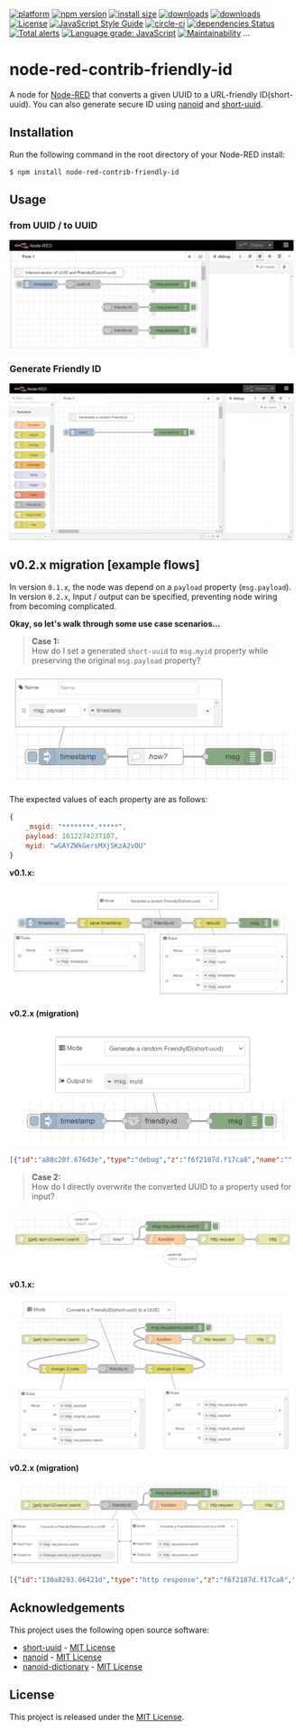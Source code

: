 [![platform][img-platform]][url-nodered]
[![npm version][img-npm-version]][url-my-flow]
[![install size][img-install-size]][url-packagephobia]
[![downloads][img-downloads-current]][url-npm-package]
[![downloads][img-downloads-total]][url-npm-package]
[![License][img-license]](License)
[![JavaScript Style Guide][img-standard]][url-standard]
[![circle-ci][img-circleci]][url-circleci]
[![dependencies Status][img-depends-status]][url-david-dm]
[![Total alerts][img-lgtm-alerts]][url-lgtm]
[![Language grade: JavaScript][img-lgtm-lang-grade]][url-lgtm]
[![Maintainability][img-codeclimate]][url-codeclimate]
...



# node-red-contrib-friendly-id
A node for [Node-RED](http://www.nodered.org/) that converts a given UUID to a URL-friendly ID(short-uuid). You can also generate secure ID using [nanoid](https://github.com/ai/nanoid) and [short-uuid](https://github.com/oculus42/short-uuid).

## Installation
Run the following command in the root directory of your Node-RED install:
```shell
$ npm install node-red-contrib-friendly-id
```

## Usage

### from UUID / to UUID
![encode-decode](.images/encode-decode.gif)

### Generate Friendly ID
![generate](.images/generate-id.gif)


## v0.2.x migration [example flows]
In version `0.1.x`, the node was depend on a `payload` property (`msg.payload`).  
In version `0.2.x`, Input / output can be specified, preventing node wiring from becoming complicated.


**Okay, so let's walk through some use case scenarios...**

> **Case 1:**  
> How do I set a generated `short-uuid` to `msg.myid` property while preserving the original `msg.payload` property?

![How?](.images/timestamp-shortuuid-how.png)

The expected values of each property are as follows:

```js
{
    _msgid: "********.*****",
    payload: 1612274237107,
    myid: "wGAYZWkGersMXj5KzA2vDU"
}
```

**v0.1.x:**

![v0.1.x](.images/timestamp-shortuuid-v0.1.x.png)


**v0.2.x (migration)**

![v0.2.x](.images/timestamp-shortuuid-v0.2.x.png)

```json
[{"id":"a88c20f.676d3e","type":"debug","z":"f6f2187d.f17ca8","name":"","active":true,"tosidebar":true,"console":false,"tostatus":false,"complete":"true","targetType":"full","statusVal":"","statusType":"auto","x":450,"y":340,"wires":[]},{"id":"c04fc85.e6ef838","type":"friendly-id","z":"f6f2187d.f17ca8","name":"","mode":"GENERATE-SHORTID","charlen":21,"charset":"DEFAULT","customs":"","tostatus":false,"statusVal":"","statusType":"auto","inputFromVal":"","inputFromType":"auto","outputToVal":"myid","outputToType":"msg","x":300,"y":340,"wires":[["a88c20f.676d3e"]]},{"id":"68101c27.6c4f84","type":"inject","z":"f6f2187d.f17ca8","name":"","props":[{"p":"payload"}],"repeat":"","crontab":"","once":false,"onceDelay":0.1,"topic":"","payload":"","payloadType":"date","x":140,"y":340,"wires":[["c04fc85.e6ef838"]]}]
```


> **Case 2:**  
> How do I directly overwrite the converted UUID to a property used for input?

![how?](.images/changes-param-directly-how.png)


**v0.1.x:**

![v0.1.x](.images/changes-param-directly-v0.1.x.png)

**v0.2.x (migration)**

![v0.2.x](.images/changes-param-directly-v0.2.x.png)

```json
[{"id":"130a8293.06421d","type":"http response","z":"f6f2187d.f17ca8","name":"","statusCode":"","headers":{},"x":510,"y":380,"wires":[]},{"id":"283657c9.5e37d8","type":"friendly-id","z":"f6f2187d.f17ca8","name":"","mode":"DECODE","charlen":21,"charset":"DEFAULT","customs":"","tostatus":false,"statusVal":"","statusType":"auto","inputFromVal":"req.params.userid","inputFromType":"msg","outputToVal":"req.params.userid","outputToType":"msg","x":360,"y":380,"wires":[["19a63487.dc85bb","130a8293.06421d"]]},{"id":"92bdbc63.ac83f","type":"http in","z":"f6f2187d.f17ca8","name":"","url":"/api/v2/users/:userid","method":"get","upload":false,"swaggerDoc":"","x":150,"y":380,"wires":[["283657c9.5e37d8"]]},{"id":"19a63487.dc85bb","type":"debug","z":"f6f2187d.f17ca8","name":"","active":true,"tosidebar":true,"console":false,"tostatus":false,"complete":"req.params.userid","targetType":"msg","statusVal":"","statusType":"auto","x":560,"y":340,"wires":[]}]
```


## Acknowledgements
This project uses the following open source software:
- [short-uuid](https://www.npmjs.com/package/short-uuid) - [MIT License](https://github.com/oculus42/short-uuid/blob/develop/LICENSE)
- [nanoid](https://www.npmjs.com/package/nanoid) - [MIT License](https://github.com/ai/nanoid/blob/main/LICENSE)
- [nanoid-dictionary](https://www.npmjs.com/package/nanoid-dictionary) - [MIT License](https://github.com/CyberAP/nanoid-dictionary/blob/master/LICENSE)

## License
This project is released under the [MIT License](LICENSE).


[img-platform]: https://img.shields.io/badge/platform-Node--RED-brown.svg
[img-install-size]: https://packagephobia.com/badge?p=node-red-contrib-friendly-id
[img-downloads-current]: https://img.shields.io/npm/dm/node-red-contrib-friendly-id.svg
[img-downloads-total]: https://img.shields.io/npm/dt/node-red-contrib-friendly-id.svg
[img-npm-version]: https://img.shields.io/npm/v/node-red-contrib-friendly-id
[img-license]: https://img.shields.io/github/license/eternity1984/node-red-contrib-friendly-id
[img-depends-status]: https://status.david-dm.org/gh/eternity1984/node-red-contrib-friendly-id.svg

[img-lgtm-alerts]: https://img.shields.io/lgtm/alerts/g/eternity1984/node-red-contrib-friendly-id.svg?logo=lgtm&logoWidth=18
[img-lgtm-lang-grade]: https://img.shields.io/lgtm/grade/javascript/g/eternity1984/node-red-contrib-friendly-id.svg?logo=lgtm&logoWidth=18
[img-codeclimate]: https://api.codeclimate.com/v1/badges/40c8fc69eb0934cf5e8f/maintainability
[url-codeclimate]: https://codeclimate.com/github/eternity1984/node-red-contrib-friendly-id/maintainability

[img-standard]: https://img.shields.io/badge/code_style-standard-brightgreen.svg
[url-standard]: https://standardjs.com

[url-nodered]: https://nodered.org/
[url-my-flow]: https://flows.nodered.org/node/node-red-contrib-friendly-id
[url-packagephobia]: https://packagephobia.com/result?p=node-red-contrib-friendly-id
[url-npm-package]: https://www.npmjs.com/package/node-red-contrib-friendly-id
[url-david-dm]: https://david-dm.org/eternity1984/node-red-contrib-friendly-id
[url-lgtm]: https://lgtm.com/projects/g/eternity1984/node-red-contrib-friendly-id/

[img-circleci]: https://circleci.com/gh/eternity1984/node-red-contrib-friendly-id.svg?style=shield
[url-circleci]: https://app.circleci.com/pipelines/github/eternity1984/node-red-contrib-friendly-id